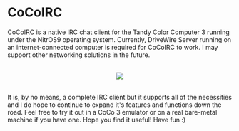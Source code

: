 # CoCoIRC
CoCoIRC is a native IRC chat client for the Tandy Color Computer 3 running under the NitrOS9 operating system. Currently, DriveWire Server running on an internet-connected computer is required for CoCoIRC to work. I may support other networking solutions in the future.<br><br>

<p align="center"><img src="https://user-images.githubusercontent.com/17234382/204730448-5a4f47c7-305a-46f8-bb98-9f9298753cca.png"></p>
<br>
It is, by no means, a complete IRC client but it supports all of the necessities and I do hope to continue to expand it's features and functions down the road. Feel free to try it out in a CoCo 3 emulator or on a real bare-metal machine if you have one. Hope you find it useful! Have fun :)
